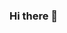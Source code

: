 ### Hi there 👋 <a href="https://tamanna.carrd.co/">

<!--
**tamanna18/tamanna18** is a ✨ _special_ ✨ repository because its `README.md` (this file) appears on your GitHub profile.

This is the place where I opensource stuff and break things :rofl:

- 🔭 I’m currently working on something cool :wink:
- 🌱 I’m currently learning ERP
- 👯 I’m looking to collaborate on ...
- 😄 I'm open to opportunities in the field of Software Engineering, Machine Learning, AI and Computer Vision
- 💬 Ask me about anything related to Javascript/Python/React/Flask/DASH
- 📫 How to reach me: [<img src="http://www.pngall.com/wp-content/uploads/4/World-Wide-Web-Transparent.png" width="3.5%"/>](https://tamanna.carrd.co/)   
[<img src="https://hashtagchefin.at/wp-content/uploads/2018/02/xing-logo-3bd7a34cb3daaa40-256x256.png" width="3.5%"/>](https://www.xing.com/profile/Tamanna_tamanna/cv)
[<img src="https://img.icons8.com/fluent/48/000000/instagram-new.png" width="3.5%"/>](https://www.instagram.com/itsmetam1/) 
<a href="mailto:tam.tamanna18@gmail.com"> <img src="https://img.icons8.com/fluent/48/000000/gmail.png" width="3.5%"/> </a>
- 😄 Pronouns: She/Her
- ⚡ Fun fact: I :heart: :dog:s

